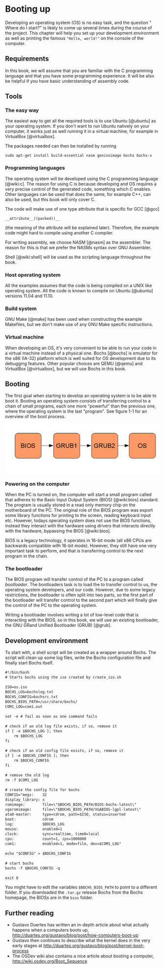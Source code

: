 # Booting up

Developing an operating system (OS) is no easy task, and the question " Where
do I start?" is likely to come up several times during the course of the
project.  This chapter will help you set up your development environment as
well as printing the famous `"Hello, world!"` on the console of the computer.

## Requirements
In this book, we will assume that you are familiar with the C programming
language and that you have some programming experience. It will be also be
helpful if you have basic understanding of assembly code.

## Tools

### The easy way
The easiest way to get all the required tools is to use Ubuntu [@ubuntu] as
your operating system. If you don't want to run Ubuntu natively on your
computer, it works just as well running it in a virtual machine, for example in
VirtualBox [@virtualbox].

The packages needed can then be installed by running

    sudo apt-get install build-essential nasm genisoimage bochs bochs-x

### Programming languages
The operating system will be developed using the C programming language
[@wiki:c]. The reason for using C is because developing and OS
requires a very precise control of the generated code, something which C
enables. Other languages can be used that does the same, for example C++, can
also be used, but this book will only cover C.

The code will make use of one type attribute that is specific for GCC [@gcc]

    __attribute__((packed))__

(the meaning of the attribute will be explained later).
Therefore, the example code might hard to compile using another C
compiler.

For writing assembly, we choose NASM [@nasm] as the assembler. The reason for
this is that we prefer the NASMs syntax over GNU Assembler.

Shell [@wiki:shell] will be used as the scripting language throughout the book.

### Host operating system
All the examples assumes that the code is being compiled on a UNIX like
operating system. All the code is known to compile on Ubuntu [@ubuntu] versions
11.04 and 11.10.

### Build system
GNU Make [@make] has been used when constructing the example Makefiles, but we
don't make use of any GNU Make specific instructions.

### Virtual machine
When developing an OS, it's very convenient to be able to run your code in a
virtual machine instead of a physical one. Bochs [@bochs] is emulator for the
x86 (IA-32) platform which is well suited for OS development due to its
debugging features. Other popular choices are QEMU [@qemu] and VirtualBox
[@virtualbox], but we will use Bochs in this book.

## Booting
The first goal when starting to develop an operating system is to be able to
boot it. Booting an operating system consists of transferring control to a
chain of small programs, each one more "powerful" than the previous one, where
the operating system is the last "program". See figure 1-1 for an overview of
the boot process.

![Figure 1-1: An overview of the boot process, each box is a program.](images/boot_chain.png)

### Powering on the computer
When the PC is turned on, the computer will start a small program called that
adheres to the Basic Input Output System (BIOS) [@wiki:bios] standard.
The program is usually
stored in a read only memory chip on the motherboard of the PC. The
original role of
the BIOS program was export some library functions for printing to the screen,
reading keyboard input etc. However, todays operating system does not use the
BIOS functions, instead they interact with the hardware using drivers that
interacts directly with the hardware, bypassing the BIOS [@wiki:bios].

BIOS is a legacy technology, it operates in 16-bit mode (all x86 CPUs are
backwards compatible with 16-bit mode). However, they still have one very
important task to perform, and that is transferring control to the next program
in the chain.

### The bootloader
The BIOS program will transfer control of the PC to a program called
_bootloader_. The bootloaders task is to load the to transfer control to us, the
operating system developers, and our code. However, due to some legacy
restrictions, the bootloader is often split into two parts, so the first part
of the bootloader will transfer control to the second part which will finally
give the control of the PC to the operating system.

Writing a bootloader involves writing a lot of low-level code that is
interacting with the BIOS, so in this book, we will use an existing bootloader,
the GNU GRand Unified Bootloader (GRUB) [@grub].

## Development environment
To start with, a shell script will be created as a wrapper around Bochs. The
script will clean up some log files, write the Bochs configuration file and
finally start Bochs itself.

    #!/bin/bash
    # Starts bochs using the iso created by create_iso.sh

    ISO=os.iso
    BOCHS_LOG=bochslog.txt
    BOCHS_CONFIG=bochsrc.txt
    BOCHS_BIOS_PATH=/usr/share/bochs/
    COM1_LOG=com1.out

    set -e # fail as soon as one command fails

    # check if an old log file exists, if so, remove it
    if [ -e $BOCHS_LOG ]; then
        rm $BOCHS_LOG
    fi

    # check if an old config file exists, if so, remove it
    if [ -e $BOCHS_CONFIG ]; then
        rm $BOCHS_CONFIG
    fi

    # remove the old log
    rm -f $COM1_LOG

    # create the config file for bochs
    CONFIG="megs:    32
    display_library: x
    romimage:        file=\"$BOCHS_BIOS_PATH/BIOS-bochs-latest\"
    vgaromimage:     file=\"$BOCHS_BIOS_PATH/VGABIOS-lgpl-latest\"
    ata0-master:     type=cdrom, path=$ISO, status=inserted
    boot:            cdrom
    log:             $BOCHS_LOG
    mouse:           enabled=1
    clock:           sync=realtime, time0=local
    cpu:             count=1, ips=1000000
    com1:            enabled=1, mode=file, dev=$COM1_LOG"

    echo "$CONFIG" > $BOCHS_CONFIG

    # start bochs
    bochs -f $BOCHS_CONFIG -q

    exit 0

You might have to edit the variables `$BOCHS_BIOS_PATH` to point to a different
folder. If you downloaded the `.tar.gz` release Bochs from the Bochs homepage,
the BIOSs are in the `bios` folder.

## Further reading
- Gustavo Duertes has written an in-depth article about what actually happens
  when a computers boots up,
  <http://duartes.org/gustavo/blog/post/how-computers-boot-up>
- Gustavo then continues to describe what the kernel does in the very early
  stages at <http://duartes.org/gustavo/blog/post/kernel-boot-process>
- The OSDev wiki also contains a nice article about booting a computer,
  <http://wiki.osdev.org/Boot_Sequence>
